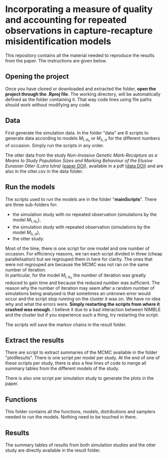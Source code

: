 # Incorporating a measure of quality and accounting for repeated observations in capture-recapture misidentification models

This repository contains all the material needed to reproduce the results from the paper.
The instructions are given below.

## Opening the project

Once you have cloned or downloaded and extracted the folder, **open the project through the .Rproj file**. The working directory, will be automatically defined as the folder containing it. That way code lines using file paths should work without modifying any code.


## Data

First generate the simulation data. In the folder "data" are 6 scripts to generate data according to models $M_{t, \alpha_n}$ or $M_{\lambda, \alpha}$ for the different numbers of occasion.
Simply run the scripts in any order.

The otter data from the study *Non-Invasive Genetic Mark-Recapture as a Means to Study Population Sizes and Marking Behaviour of the Elusive Eurasian Otter (Lutra lutra)* ([paper DOI](https://doi.org/10.1371/journal.pone.0125684)), available in a pdf ([data DOI](https://doi.org/10.1371/journal.pone.0125684.s002)) and are also in the otter.csv in the data folder.


## Run the models

The scripts used to run the models are in the folder "**mainScripts**". There are three sub-folders for:

* the simulation study with no repeated observation (simulations by the model $M_{t, \alpha_n}$), 
* the simulation study with repeated observation (simulations by the model $M_{\lambda, \alpha}$), 
* the otter study.

Most of the time, there is one script for one model and one number of occasion. For efficiency reasons, we ran each script divided in three (cheap parallelisation) but we regrouped them in here for clarity. The ones that were not regrouped are because the MCMC was not ran on the same number of iteration.  
In particular, for the model $M_{t, \alpha_n}$ the number of iteration was greatly reduced to gain time and because the reduced number was sufficient. The reason why the number of iteration may seem after a random number of simulations being analysed is that sometimes an unknown error would occur and the script stop running on the cluster it was on. We have no idea why and what the errors were. **Simply restarting the scripts from where it crashed was enough.** I believe it due to a bad interaction between NIMBLE and the cluster but if you experience such a thing, try restarting the script.

The scripts will save the markov chains in the result folder.


## Extract the results

There are script to extract summaries of the MCMC available in the folder "plotResults". There is one script per model per study. At the end of one of these scripts per study, there is also a few lines of code to merge all summary tables from the different models of the study.

There is also one script per simulation study to generate the plots in the paper.


## Functions

This folder contains all the functions, models, distributions and samplers needed to run the models. Nothing need to be touched in there.


## Results

The summary tables of results from both simulation studies and the otter study are directly available in the result folder.


